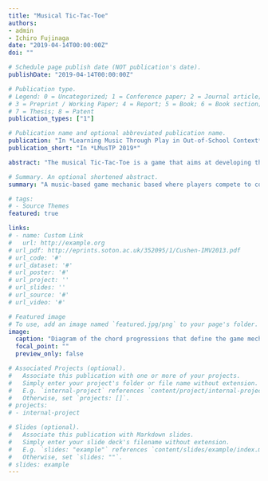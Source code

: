 ```yaml
---
title: "Musical Tic-Tac-Toe"
authors:
- admin
- Ichiro Fujinaga
date: "2019-04-14T00:00:00Z"
doi: ""

# Schedule page publish date (NOT publication's date).
publishDate: "2019-04-14T00:00:00Z"

# Publication type.
# Legend: 0 = Uncategorized; 1 = Conference paper; 2 = Journal article;
# 3 = Preprint / Working Paper; 4 = Report; 5 = Book; 6 = Book section;
# 7 = Thesis; 8 = Patent
publication_types: ["1"]

# Publication name and optional abbreviated publication name.
publication: "In *Learning Music Through Play in Out-of-School Context*"
publication_short: "In *LMusTP 2019*"

abstract: "The musical Tic-Tac-Toe is a game that aims at developing the aural skills of the players through a competitive game-mechanic, inspired by the well-known game, Tic-Tac-Toe. In the regular Tic-Tac-Toe, each of two players is assigned a symbol and they alternate turns to write their corresponding symbol in a grid. The objective of the players is to fill an entire row, column, or diagonal of the grid with their corresponding symbols. In the musical Tic-Tac-Toe, each of two players alternate turns to play a chord. The objective of the players is to complete a cadential progression with four successive chords. The game is divided into rounds and turns. Each round comprises four turns and starts with one of the players choosing an initial chord, which will be heard by both players. Later, the players alternate to play the subsequent chords. The options for the chords that the players can play in each turn are displayed through the screen of a software interface. The players can read the name of the chord they select, however, they cannot read the name of the chords selected by the other player. In order to determine which chord is the best option for them, the players need to rely on the feedback they get from hearing the chords played by the opposite player. The options presented by the software interface are modeled through a finite state machine, which will force one of the following outcomes after the end of the round: The player who started the round wins (cadential progression) or no player wins. Each round, the players alternate who gets the first turn. The player who wins two out of three rounds wins the game. This game has the objective of sharpening the ability of the players to quickly recognize chords and cadential progressions."

# Summary. An optional shortened abstract.
summary: "A music-based game mechanic based where players compete to complete cadences"

# tags:
# - Source Themes
featured: true

links:
# - name: Custom Link
#   url: http://example.org
# url_pdf: http://eprints.soton.ac.uk/352095/1/Cushen-IMV2013.pdf
# url_code: '#'
# url_dataset: '#'
# url_poster: '#'
# url_project: ''
# url_slides: ''
# url_source: '#'
# url_video: '#'

# Featured image
# To use, add an image named `featured.jpg/png` to your page's folder. 
image:
  caption: "Diagram of the chord progressions that define the game mechanic"
  focal_point: ""
  preview_only: false

# Associated Projects (optional).
#   Associate this publication with one or more of your projects.
#   Simply enter your project's folder or file name without extension.
#   E.g. `internal-project` references `content/project/internal-project/index.md`.
#   Otherwise, set `projects: []`.
# projects:
# - internal-project

# Slides (optional).
#   Associate this publication with Markdown slides.
#   Simply enter your slide deck's filename without extension.
#   E.g. `slides: "example"` references `content/slides/example/index.md`.
#   Otherwise, set `slides: ""`.
# slides: example
---
```

